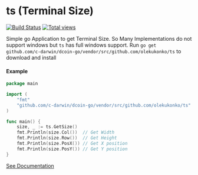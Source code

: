 ts (Terminal Size)
==

[![Build Status](https://travis-ci.org/olekukonko/ts.png?branch=master)](https://travis-ci.org/olekukonko/ts) [![Total views](https://sourcegraph.com/api/repos/github.com/c-darwin/dcoin-go/vendor/src/github.com/olekukonko/ts/counters/views.png)](https://sourcegraph.com/github.com/c-darwin/dcoin-go/vendor/src/github.com/olekukonko/ts)

Simple go Application to get Terminal Size. So Many Implementations do not support windows but `ts` has full windows support.
Run `go get github.com/c-darwin/dcoin-go/vendor/src/github.com/olekukonko/ts` to download and install

#### Example

```go
package main

import (
	"fmt"
	"github.com/c-darwin/dcoin-go/vendor/src/github.com/olekukonko/ts"
)

func main() {
	size, _ := ts.GetSize()
	fmt.Println(size.Col())  // Get Width
	fmt.Println(size.Row())  // Get Height
	fmt.Println(size.PosX()) // Get X position
	fmt.Println(size.PosY()) // Get Y position
}
```

[See Documentation](http://godoc.org/github.com/c-darwin/dcoin-go/vendor/src/github.com/olekukonko/ts)
